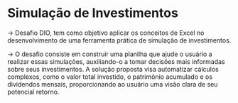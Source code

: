 # Simulação de Investimentos
 -> Desafio DIO, tem como objetivo aplicar os conceitos de Excel no desenvolvimento de uma ferramenta prática de simulação de investimentos.
 
 -> O desafio consiste em construir uma planilha que ajude o usuário a realizar essas simulações, auxiliando-o a tomar decisões mais informadas sobre seus investimentos. A solução proposta visa automatizar cálculos complexos, como o valor total investido, o patrimônio acumulado e os dividendos mensais, proporcionando ao usuário uma visão clara de seu potencial retorno.

 
